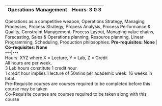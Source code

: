 **Operations Management** | **Hours: 3 0 3**  
---|---  
Operations as a competitive weapon, Operations Strategy, Managing Processes, Process Strategy, Process Analysis, Process Performance & Quality, Constraint Management, Process Layout, Managing value chains, Forecasting, Sales & Operations planning, Resource planning, Linear Programming, Scheduling, Production philosophies.
**Pre-requisites: None** | **Co-requisites: None**  
---|---  
Hours: XYZ where X = Lecture, Y = Lab, Z = Credit  
All hours are per week.  
3 Lab hours constitute 1 credit hour  
1 credit hour implies 1 lecture of 50mins per academic week. 16 weeks in total.  
Pre-Requisite courses are courses required to be completed before this course may be taken  
Co-Requisite courses are courses required to be taken along with this course
